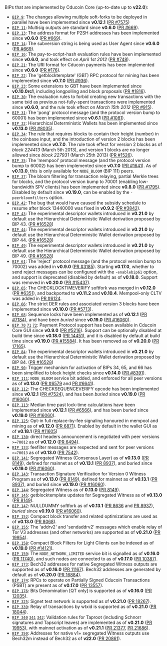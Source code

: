 BIPs that are implemented by Cducoin Core (up-to-date up to **v22.0**):

* [`BIP 9`](https://github.com/cducoin/bips/blob/master/bip-0009.mediawiki): The changes allowing multiple soft-forks to be deployed in parallel have been implemented since **v0.12.1**  ([PR #7575](https://github.com/cducoin/cducoin/pull/7575))
* [`BIP 11`](https://github.com/cducoin/bips/blob/master/bip-0011.mediawiki): Multisig outputs are standard since **v0.6.0** ([PR #669](https://github.com/cducoin/cducoin/pull/669)).
* [`BIP 13`](https://github.com/cducoin/bips/blob/master/bip-0013.mediawiki): The address format for P2SH addresses has been implemented since **v0.6.0** ([PR #669](https://github.com/cducoin/cducoin/pull/669)).
* [`BIP 14`](https://github.com/cducoin/bips/blob/master/bip-0014.mediawiki): The subversion string is being used as User Agent since **v0.6.0** ([PR #669](https://github.com/cducoin/cducoin/pull/669)).
* [`BIP 16`](https://github.com/cducoin/bips/blob/master/bip-0016.mediawiki): The pay-to-script-hash evaluation rules have been implemented since **v0.6.0**, and took effect on *April 1st 2012* ([PR #748](https://github.com/cducoin/cducoin/pull/748)).
* [`BIP 21`](https://github.com/cducoin/bips/blob/master/bip-0021.mediawiki): The URI format for Cducoin payments has been implemented since **v0.6.0** ([PR #176](https://github.com/cducoin/cducoin/pull/176)).
* [`BIP 22`](https://github.com/cducoin/bips/blob/master/bip-0022.mediawiki): The 'getblocktemplate' (GBT) RPC protocol for mining has been implemented since **v0.7.0** ([PR #936](https://github.com/cducoin/cducoin/pull/936)).
* [`BIP 23`](https://github.com/cducoin/bips/blob/master/bip-0023.mediawiki): Some extensions to GBT have been implemented since **v0.10.0rc1**, including longpolling and block proposals ([PR #1816](https://github.com/cducoin/cducoin/pull/1816)).
* [`BIP 30`](https://github.com/cducoin/bips/blob/master/bip-0030.mediawiki): The evaluation rules to forbid creating new transactions with the same txid as previous not-fully-spent transactions were implemented since **v0.6.0**, and the rule took effect on *March 15th 2012* ([PR #915](https://github.com/cducoin/cducoin/pull/915)).
* [`BIP 31`](https://github.com/cducoin/bips/blob/master/bip-0031.mediawiki): The 'pong' protocol message (and the protocol version bump to 60001) has been implemented since **v0.6.1** ([PR #1081](https://github.com/cducoin/cducoin/pull/1081)).
* [`BIP 32`](https://github.com/cducoin/bips/blob/master/bip-0032.mediawiki): Hierarchical Deterministic Wallets has been implemented since **v0.13.0** ([PR #8035](https://github.com/cducoin/cducoin/pull/8035)).
* [`BIP 34`](https://github.com/cducoin/bips/blob/master/bip-0034.mediawiki): The rule that requires blocks to contain their height (number) in the coinbase input, and the introduction of version 2 blocks has been implemented since **v0.7.0**. The rule took effect for version 2 blocks as of *block 224413* (March 5th 2013), and version 1 blocks are no longer allowed since *block 227931* (March 25th 2013) ([PR #1526](https://github.com/cducoin/cducoin/pull/1526)).
* [`BIP 35`](https://github.com/cducoin/bips/blob/master/bip-0035.mediawiki): The 'mempool' protocol message (and the protocol version bump to 60002) has been implemented since **v0.7.0** ([PR #1641](https://github.com/cducoin/cducoin/pull/1641)). As of **v0.13.0**, this is only available for `NODE_BLOOM` (BIP 111) peers.
* [`BIP 37`](https://github.com/cducoin/bips/blob/master/bip-0037.mediawiki): The bloom filtering for transaction relaying, partial Merkle trees for blocks, and the protocol version bump to 70001 (enabling low-bandwidth SPV clients) has been implemented since **v0.8.0** ([PR #1795](https://github.com/cducoin/cducoin/pull/1795)). Disabled by default since **v0.19.0**, can be enabled by the `-peerbloomfilters` option.
* [`BIP 42`](https://github.com/cducoin/bips/blob/master/bip-0042.mediawiki): The bug that would have caused the subsidy schedule to resume after block 13440000 was fixed in **v0.9.2** ([PR #3842](https://github.com/cducoin/cducoin/pull/3842)).
* [`BIP 43`](https://github.com/cducoin/bips/blob/master/bip-0043.mediawiki): The experimental descriptor wallets introduced in **v0.21.0** by default use the Hierarchical Deterministic Wallet derivation proposed by BIP 43. ([PR #16528](https://github.com/cducoin/cducoin/pull/16528))
* [`BIP 44`](https://github.com/cducoin/bips/blob/master/bip-0044.mediawiki): The experimental descriptor wallets introduced in **v0.21.0** by default use the Hierarchical Deterministic Wallet derivation proposed by BIP 44. ([PR #16528](https://github.com/cducoin/cducoin/pull/16528))
* [`BIP 49`](https://github.com/cducoin/bips/blob/master/bip-0049.mediawiki): The experimental descriptor wallets introduced in **v0.21.0** by default use the Hierarchical Deterministic Wallet derivation proposed by BIP 49. ([PR #16528](https://github.com/cducoin/cducoin/pull/16528))
* [`BIP 61`](https://github.com/cducoin/bips/blob/master/bip-0061.mediawiki): The 'reject' protocol message (and the protocol version bump to 70002) was added in **v0.9.0** ([PR #3185](https://github.com/cducoin/cducoin/pull/3185)). Starting **v0.17.0**, whether to send reject messages can be configured with the `-enablebip61` option, and support is deprecated (disabled by default) as of **v0.18.0**. Support was removed in **v0.20.0** ([PR #15437](https://github.com/cducoin/cducoin/pull/15437)).
* [`BIP 65`](https://github.com/cducoin/bips/blob/master/bip-0065.mediawiki): The CHECKLOCKTIMEVERIFY softfork was merged in **v0.12.0** ([PR #6351](https://github.com/cducoin/cducoin/pull/6351)), and backported to **v0.11.2** and **v0.10.4**. Mempool-only CLTV was added in [PR #6124](https://github.com/cducoin/cducoin/pull/6124).
* [`BIP 66`](https://github.com/cducoin/bips/blob/master/bip-0066.mediawiki): The strict DER rules and associated version 3 blocks have been implemented since **v0.10.0** ([PR #5713](https://github.com/cducoin/cducoin/pull/5713)).
* [`BIP 68`](https://github.com/cducoin/bips/blob/master/bip-0068.mediawiki): Sequence locks have been implemented as of **v0.12.1**  ([PR #7184](https://github.com/cducoin/cducoin/pull/7184)), and have been *buried* since **v0.19.0** ([PR #16060](https://github.com/cducoin/cducoin/pull/16060)).
* [`BIP 70`](https://github.com/cducoin/bips/blob/master/bip-0070.mediawiki) [`71`](https://github.com/cducoin/bips/blob/master/bip-0071.mediawiki) [`72`](https://github.com/cducoin/bips/blob/master/bip-0072.mediawiki):
  Payment Protocol support has been available in Cducoin Core GUI since **v0.9.0** ([PR #5216](https://github.com/cducoin/cducoin/pull/5216)).
  Support can be optionally disabled at build time since **v0.18.0** ([PR 14451](https://github.com/cducoin/cducoin/pull/14451)),
  and it is disabled by default at build time since **v0.19.0** ([PR #15584](https://github.com/cducoin/cducoin/pull/15584)).
  It has been removed as of **v0.20.0** ([PR 17165](https://github.com/cducoin/cducoin/pull/17165)).
* [`BIP 84`](https://github.com/cducoin/bips/blob/master/bip-0084.mediawiki): The experimental descriptor wallets introduced in **v0.21.0** by default use the Hierarchical Deterministic Wallet derivation proposed by BIP 84. ([PR #16528](https://github.com/cducoin/cducoin/pull/16528))
* [`BIP 90`](https://github.com/cducoin/bips/blob/master/bip-0090.mediawiki): Trigger mechanism for activation of BIPs 34, 65, and 66 has been simplified to block height checks since **v0.14.0** ([PR #8391](https://github.com/cducoin/cducoin/pull/8391)).
* [`BIP 111`](https://github.com/cducoin/bips/blob/master/bip-0111.mediawiki): `NODE_BLOOM` service bit added, and enforced for all peer versions as of **v0.13.0** ([PR #6579](https://github.com/cducoin/cducoin/pull/6579) and [PR #6641](https://github.com/cducoin/cducoin/pull/6641)).
* [`BIP 112`](https://github.com/cducoin/bips/blob/master/bip-0112.mediawiki): The CHECKSEQUENCEVERIFY opcode has been implemented since **v0.12.1** ([PR #7524](https://github.com/cducoin/cducoin/pull/7524)), and has been *buried* since **v0.19.0** ([PR #16060](https://github.com/cducoin/cducoin/pull/16060)).
* [`BIP 113`](https://github.com/cducoin/bips/blob/master/bip-0113.mediawiki): Median time past lock-time calculations have been implemented since **v0.12.1** ([PR #6566](https://github.com/cducoin/cducoin/pull/6566)), and has been *buried* since **v0.19.0** ([PR #16060](https://github.com/cducoin/cducoin/pull/16060)).
* [`BIP 125`](https://github.com/cducoin/bips/blob/master/bip-0125.mediawiki): Opt-in full replace-by-fee signaling honoured in mempool and mining as of **v0.12.0** ([PR 6871](https://github.com/cducoin/cducoin/pull/6871)). Enabled by default in the wallet GUI as of **v0.18.1** ([PR #11605](https://github.com/cducoin/cducoin/pull/11605))
* [`BIP 130`](https://github.com/cducoin/bips/blob/master/bip-0130.mediawiki): direct headers announcement is negotiated with peer versions `>=70012` as of **v0.12.0** ([PR 6494](https://github.com/cducoin/cducoin/pull/6494)).
* [`BIP 133`](https://github.com/cducoin/bips/blob/master/bip-0133.mediawiki): feefilter messages are respected and sent for peer versions `>=70013` as of **v0.13.0** ([PR 7542](https://github.com/cducoin/cducoin/pull/7542)).
* [`BIP 141`](https://github.com/cducoin/bips/blob/master/bip-0141.mediawiki): Segregated Witness (Consensus Layer) as of **v0.13.0** ([PR 8149](https://github.com/cducoin/cducoin/pull/8149)), defined for mainnet as of **v0.13.1** ([PR 8937](https://github.com/cducoin/cducoin/pull/8937)), and *buried* since **v0.19.0** ([PR #16060](https://github.com/cducoin/cducoin/pull/16060)).
* [`BIP 143`](https://github.com/cducoin/bips/blob/master/bip-0143.mediawiki): Transaction Signature Verification for Version 0 Witness Program as of **v0.13.0** ([PR 8149](https://github.com/cducoin/cducoin/pull/8149)), defined for mainnet as of **v0.13.1** ([PR 8937](https://github.com/cducoin/cducoin/pull/8937)), and *buried* since **v0.19.0** ([PR #16060](https://github.com/cducoin/cducoin/pull/16060)).
* [`BIP 144`](https://github.com/cducoin/bips/blob/master/bip-0144.mediawiki): Segregated Witness as of **0.13.0** ([PR 8149](https://github.com/cducoin/cducoin/pull/8149)).
* [`BIP 145`](https://github.com/cducoin/bips/blob/master/bip-0145.mediawiki): getblocktemplate updates for Segregated Witness as of **v0.13.0** ([PR 8149](https://github.com/cducoin/cducoin/pull/8149)).
* [`BIP 147`](https://github.com/cducoin/bips/blob/master/bip-0147.mediawiki): NULLDUMMY softfork as of **v0.13.1** ([PR 8636](https://github.com/cducoin/cducoin/pull/8636) and [PR 8937](https://github.com/cducoin/cducoin/pull/8937)), *buried* since **v0.19.0** ([PR #16060](https://github.com/cducoin/cducoin/pull/16060)).
* [`BIP 152`](https://github.com/cducoin/bips/blob/master/bip-0152.mediawiki): Compact block transfer and related optimizations are used as of **v0.13.0** ([PR 8068](https://github.com/cducoin/cducoin/pull/8068)).
* [`BIP 155`](https://github.com/cducoin/bips/blob/master/bip-0155.mediawiki): The 'addrv2' and 'sendaddrv2' messages which enable relay of Tor V3 addresses (and other networks) are supported as of **v0.21.0** ([PR 19954](https://github.com/cducoin/cducoin/pull/19954)).
* [`BIP 158`](https://github.com/cducoin/bips/blob/master/bip-0158.mediawiki): Compact Block Filters for Light Clients can be indexed as of **v0.19.0** ([PR #14121](https://github.com/cducoin/cducoin/pull/14121)).
* [`BIP 159`](https://github.com/cducoin/bips/blob/master/bip-0159.mediawiki): The `NODE_NETWORK_LIMITED` service bit is signalled as of **v0.16.0** ([PR 11740](https://github.com/cducoin/cducoin/pull/11740)), and such nodes are connected to as of **v0.17.0** ([PR 10387](https://github.com/cducoin/cducoin/pull/10387)).
* [`BIP 173`](https://github.com/cducoin/bips/blob/master/bip-0173.mediawiki): Bech32 addresses for native Segregated Witness outputs are supported as of **v0.16.0** ([PR 11167](https://github.com/cducoin/cducoin/pull/11167)). Bech32 addresses are generated by default as of **v0.20.0** ([PR 16884](https://github.com/cducoin/cducoin/pull/16884)).
* [`BIP 174`](https://github.com/cducoin/bips/blob/master/bip-0174.mediawiki): RPCs to operate on Partially Signed Cducoin Transactions (PSBT) are present as of **v0.17.0** ([PR 13557](https://github.com/cducoin/cducoin/pull/13557)).
* [`BIP 176`](https://github.com/cducoin/bips/blob/master/bip-0176.mediawiki): Bits Denomination [QT only] is supported as of **v0.16.0** ([PR 12035](https://github.com/cducoin/cducoin/pull/12035)).
* [`BIP 325`](https://github.com/cducoin/bips/blob/master/bip-0325.mediawiki): Signet test network is supported as of **v0.21.0** ([PR 18267](https://github.com/cducoin/cducoin/pull/18267)).
* [`BIP 339`](https://github.com/cducoin/bips/blob/master/bip-0339.mediawiki): Relay of transactions by wtxid is supported as of **v0.21.0** ([PR 18044](https://github.com/cducoin/cducoin/pull/18044)).
* [`BIP 340`](https://github.com/cducoin/bips/blob/master/bip-0340.mediawiki)
  [`341`](https://github.com/cducoin/bips/blob/master/bip-0341.mediawiki)
  [`342`](https://github.com/cducoin/bips/blob/master/bip-0342.mediawiki):
  Validation rules for Taproot (including Schnorr signatures and Tapscript
  leaves) are implemented as of **v0.21.0** ([PR 19953](https://github.com/cducoin/cducoin/pull/19953)),
  with mainnet activation as of **v0.21.1** ([PR 21377](https://github.com/cducoin/cducoin/pull/21377),
  [PR 21686](https://github.com/cducoin/cducoin/pull/21686)).
* [`BIP 350`](https://github.com/cducoin/bips/blob/master/bip-0350.mediawiki): Addresses for native v1+ segregated Witness outputs use Bech32m instead of Bech32 as of **v22.0** ([PR 20861](https://github.com/cducoin/cducoin/pull/20861)).
